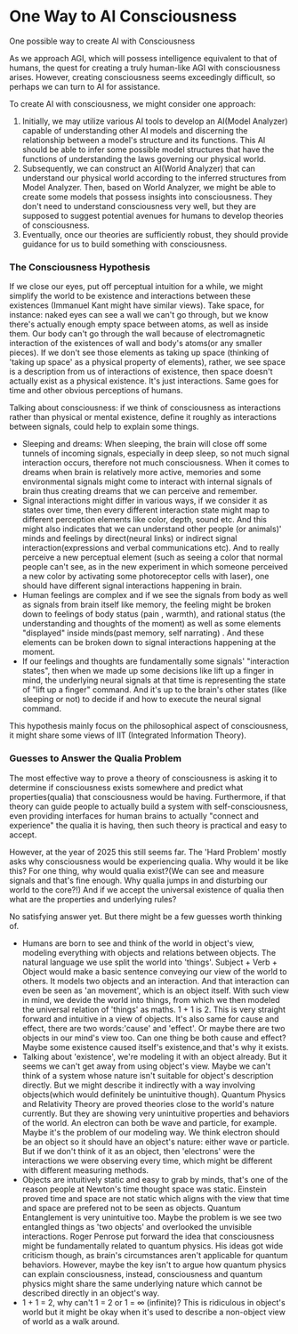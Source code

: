 # One Way to AI Consciousness
One possible way to create AI with Consciousness

As we approach AGI, which will possess intelligence equivalent to that of humans,
the quest for creating a truly human-like AGI with consciousness arises.
However, creating consciousness seems exceedingly difficult, so perhaps we can
turn to AI for assistance.

To create AI with consciousness, we might consider one approach:

1) Initially, we may utilize various AI tools to develop an AI(Model Analyzer) capable of understanding
  other AI models and discerning the relationship between a model's structure and its
  functions. This AI should be able to infer some possible model structures that have
  the functions of understanding the laws governing our physical world.
2) Subsequently, we can construct an AI(World Analyzer) that can understand our physical world according to the
  inferred structures from Model Analyzer. Then, based on World Analyzer, we might be able to create some models
  that possess insights into consciousness. They don't need to understand consciousness
  very well, but they are supposed to suggest potential avenues for humans to develop
  theories of consciousness.
3) Eventually, once our theories are sufficiently robust, they should provide guidance
  for us to build something with consciousness.

### The Consciousness Hypothesis

If we close our eyes, put off perceptual intuition for a while, we might simplify the world to be existence and interactions between these existences (Immanuel Kant might have similar views). Take space, for instance: naked eyes can see a wall we  can't go through, but we know there's actually enough empty space between atoms, as well as inside them. Our body can't go through the wall because of electromagnetic interaction of the existences of wall and body's atoms(or any smaller pieces). If we don't see those elements as taking up space (thinking of 'taking up space' as a physical property of elements), rather, we see space is a description from us of interactions of existence, then space doesn't actually exist as a physical existence. It's just interactions. Same goes for time and other obvious perceptions of humans. 

Talking about consciousness: if we think of consciousness as interactions rather than physical or mental existence, define it roughly as interactions between signals, could help to explain some things. 

-  Sleeping and dreams: When sleeping, the brain will close off some tunnels of incoming signals, especially in deep sleep, so not much signal interaction occurs, therefore not much consciousness. When it comes to dreams when brain is relatively more active, memories and some environmental signals might come to interact with internal signals of brain thus creating dreams that we can perceive and remember. 
- Signal interactions might differ in various ways, if we consider it as states over time, then every different interaction state might map to different perception elements like color, depth, sound etc. And this might also indicates that we can understand other people (or animals)' minds and feelings by direct(neural links) or indirect signal interaction(expressions and verbal communications etc). And to really perceive a new perceptual element (such as seeing a color that normal people can't see, as in the new experiment in which someone perceived a new color by activating some photoreceptor cells with laser), one should have different signal interactions happening in brain. 
- Human feelings are complex and if we see the signals from body as well as signals from brain itself like memory, the feeling might be broken down to feelings of body status (pain , warmth), and rational status (the understanding and thoughts of the moment) as well as some elements "displayed" inside minds(past memory, self narrating) . And these elements can be broken down to signal interactions happening at the moment. 
- If our feelings and thoughts are fundamentally  some signals' "interaction states", then when we made up some decisions like lift up a finger in mind, the underlying neural signals at that time is representing the state of "lift up a finger" command. And it's up to the brain's other states (like sleeping or not) to decide if and how to execute the neural signal command. 

This hypothesis mainly focus on the philosophical aspect of consciousness, it might share some views of IIT (Integrated Information Theory). 

### Guesses to Answer the Qualia Problem
The most effective way to prove a theory of consciousness is asking it to determine if consciousness exists somewhere and predict what properties(qualia) that consciousness would be having. Furthermore, if that theory can guide people to actually build a system with self-consciousness, even providing interfaces for human brains to actually "connect and experience" the qualia it is having, then such theory is practical and easy to accept.

However, at the year of 2025 this still seems far. The 'Hard Problem' mostly asks why consciousness would be experiencing qualia. Why would it be like this? For one thing, why would qualia exist?(We can see and measure signals and that's fine enough. Why qualia jumps in and disturbing our world to the core?!) And if we accept the universal existence of qualia then what are the properties and underlying rules?

No satisfying answer yet. But there might be a few guesses worth thinking of. 

- Humans are born to see and think of the world in object's view, modeling everything with objects and relations between objects. The natural language we use split the world into 'things'. Subject + Verb + Object would make a basic sentence conveying our view of the world to others. It models two objects and an interaction. And that interaction can even be seen as 'an movement', which is an object itself. With such view in mind, we devide the world into things, from which we then modeled the universal relation of 'things' as maths. 1 + 1 is 2. This is very straight forward and intuitive in a view of objects. It's also same for cause and effect, there are two words:'cause' and 'effect'. Or maybe there are two objects in our mind's view too. Can one thing be both cause and effect? Maybe some existence caused itself's existence,and that's why it exists.
- Talking about 'existence', we're modeling it with an object already. But it seems we can't get away from using object's view. Maybe we can't think of a system whose nature isn't suitable for object's description directly. But we might describe it indirectly with a way involving objects(which would definitely be unintuitive though). Quantum Physics and Relativity Theory are proved theories close to the world's nature currently. But they are showing very unintuitive properties and behaviors of the world. An electron can both be wave and particle, for example. Maybe it's the problem of our modeling way. We think electron should be an object so it should have an object's nature: either wave or particle. But if we don't think of it as an object, then 'electrons' were the interactions we were observing every time, which might be different with different measuring methods. 
- Objects are intuitively static and easy to grab by minds, that's one of the reason people at Newton's time thought space was static. Einstein proved time and space are not static which aligns with the view that time and space are prefered not to be seen as objects. Quantum Entanglement is very unintuitive too. Maybe the problem is we see two entangled things as 'two objects' and overlooked the unvisible interactions. Roger Penrose put forward the idea that consciousness might be fundamentally related to quantum physics. His ideas got wide criticism though, as brain's circumstances aren't applicable for quantum behaviors. However, maybe the key isn't to argue how quantum physics can explain consciousness, instead, consciousness and quantum physics might share the same underlying nature which cannot be described directly in an object's way. 
- 1 + 1 = 2, why can't 1 = 2 or 1 = ∞ (infinite)? This is ridiculous in object's world but it might be okay when it's used to describe a non-object view of world as a walk around. 
